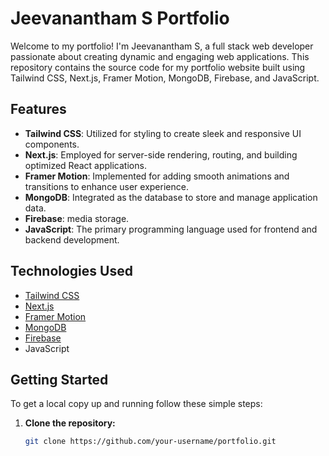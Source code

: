 # Jeevanantham S Portfolio

Welcome to my portfolio! I'm Jeevanantham S, a full stack web developer passionate about creating dynamic and engaging web applications. This repository contains the source code for my portfolio website built using Tailwind CSS, Next.js, Framer Motion, MongoDB, Firebase, and JavaScript.

## Features

- **Tailwind CSS**: Utilized for styling to create sleek and responsive UI components.
- **Next.js**: Employed for server-side rendering, routing, and building optimized React applications.
- **Framer Motion**: Implemented for adding smooth animations and transitions to enhance user experience.
- **MongoDB**: Integrated as the database to store and manage application data.
- **Firebase**:  media storage.
- **JavaScript**: The primary programming language used for frontend and backend development.

## Technologies Used

- [Tailwind CSS](https://tailwindcss.com/)
- [Next.js](https://nextjs.org/)
- [Framer Motion](https://www.framer.com/motion/)
- [MongoDB](https://www.mongodb.com/)
- [Firebase](https://firebase.google.com/)
- JavaScript

## Getting Started

To get a local copy up and running follow these simple steps:

1. **Clone the repository:**

   ```bash
   git clone https://github.com/your-username/portfolio.git
